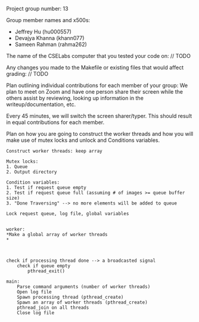 Project group number: 13

Group member names and x500s:
- Jeffrey Hu (hu000557)
- Devajya Khanna (khann077)
- Sameen Rahman (rahma262)

The name of the CSELabs computer that you tested your code on:  // TODO

Any changes you made to the Makefile or existing files that would affect grading: // TODO

Plan outlining individual contributions for each member of your group:
We plan to meet on Zoom and have one person share their screen while the
others assist by reviewing, looking up information in the writeup/documentation, etc.

Every 45 minutes, we will switch the screen sharer/typer. This should result in equal contributions for each member.

Plan on how you are going to construct the worker threads and how you will make use of mutex locks and unlock and Conditions variables.
```
Construct worker threads: keep array

Mutex locks:
1. Queue
2. Output directory

Condition variables:
1. Test if request queue empty
2. Test if request queue full (assuming # of images >= queue buffer size)
3. "Done Traversing" --> no more elements will be added to queue 

Lock request queue, log file, global variables


```
```
worker:
*Make a global array of worker threads
*
    


check if processing thread done --> a broadcasted signal
    check if queue empty
        pthread_exit()

main:
    Parse command arguments (number of worker threads)
    Open log file
    Spawn processing thread (pthread_create)
    Spawn an array of worker threads (pthread_create)
    pthread_join on all threads
    Close log file
```
